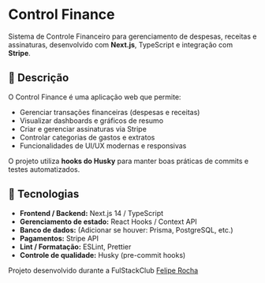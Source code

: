 # Control Finance

Sistema de Controle Financeiro para gerenciamento de despesas, receitas e assinaturas, desenvolvido com **Next.js**, TypeScript e integração com **Stripe**.

## 📝 Descrição

O Control Finance é uma aplicação web que permite:

- Gerenciar transações financeiras (despesas e receitas)
- Visualizar dashboards e gráficos de resumo
- Criar e gerenciar assinaturas via Stripe
- Controlar categorias de gastos e extratos
- Funcionalidades de UI/UX modernas e responsivas

O projeto utiliza **hooks do Husky** para manter boas práticas de commits e testes automatizados.


## 🚀 Tecnologias

- **Frontend / Backend:** Next.js 14 / TypeScript  
- **Gerenciamento de estado:** React Hooks / Context API  
- **Banco de dados:** (Adicionar se houver: Prisma, PostgreSQL, etc.)  
- **Pagamentos:** Stripe API  
- **Lint / Formatação:** ESLint, Prettier  
- **Controle de qualidade:** Husky (pre-commit hooks)

Projeto desenvolvido durante a FulStackClub
[Felipe Rocha](https://github.com/felipemotarocha)
